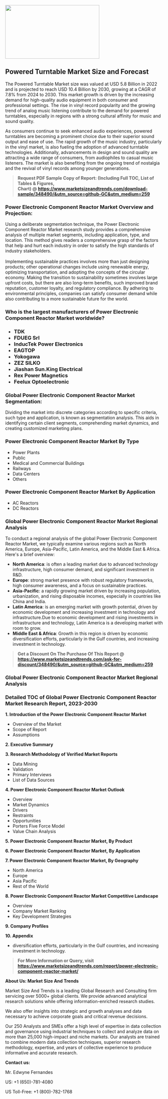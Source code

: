 <p><img class="alignnone size-medium wp-image-20088" src="https://ffe5etoiles.com/wp-content/uploads/2024/12/MST1-300x171.png" alt="" width="300" height="171" /></p><h2>Powered Turntable Market Size and Forecast</h2><p>The Powered Turntable Market size was valued at USD 5.8 Billion in 2022 and is projected to reach USD 10.4 Billion by 2030, growing at a CAGR of 7.8% from 2024 to 2030. This market growth is driven by the increasing demand for high-quality audio equipment in both consumer and professional settings. The rise in vinyl record popularity and the growing trend of analog music listening contribute to the demand for powered turntables, especially in regions with a strong cultural affinity for music and sound quality.</p><p>As consumers continue to seek enhanced audio experiences, powered turntables are becoming a prominent choice due to their superior sound output and ease of use. The rapid growth of the music industry, particularly in the vinyl market, is also fueling the adoption of advanced turntable technologies. Additionally, advancements in design and sound quality are attracting a wide range of consumers, from audiophiles to casual music listeners. The market is also benefiting from the ongoing trend of nostalgia and the revival of vinyl records among younger generations.</p></p><blockquote id="" class=""><strong>Request PDF Sample Copy of Report: (Including Full TOC, List of Tables &amp; Figures, Chart)&nbsp;@&nbsp;<strong><a href="https://www.marketsizeandtrends.com/download-sample/348490/&utm_source=github-GC&utm_medium=259" target="_blank">https://www.marketsizeandtrends.com/download-sample/348490/&utm_source=github-GC&utm_medium=259</a></strong></strong></blockquote><h3 id="" class="">Power Electronic Component Reactor Market&nbsp;Overview and Projection:</h3><p id="" class="">Using a deliberate segmentation technique, the Power Electronic Component Reactor Market research study provides a comprehensive analysis of multiple market segments, including application, type, and location. This method gives readers a comprehensive grasp of the factors that help and hurt each industry in order to satisfy the high standards of industry stakeholders. <br /> <br />Implementing sustainable practices involves more than just designing products; other operational changes include using renewable energy, optimizing transportation, and adopting the concepts of the circular economy. Making the transition to sustainability sometimes involves large upfront costs, but there are also long-term benefits, such improved brand reputation, customer loyalty, and regulatory compliance. By adhering to environmental principles, companies can satisfy consumer demand while also contributing to a more sustainable future for the world.</p><h3 id="" class="">Who is the largest manufacturers of&nbsp;Power Electronic Component Reactor Market worldwide?</h3><h3 class=""><p><ul><li>TDK </li><li> FDUEG Srl </li><li> InducTek Power Electronics </li><li> EAGTOP </li><li> Yokogawa </li><li> ZEZ SILKO </li><li> Jiashan Sun.King Electrical </li><li> Rex Power Magnetics </li><li> Feelux Optoelectronic</li></ul></p></h3><h3 id="" class="">Global&nbsp;Power Electronic Component Reactor Market Segmentation:</h3><p id="" class="">Dividing the market into discrete categories according to specific criteria, such type and application, is known as segmentation analysis. This aids in identifying certain client segments, comprehending market dynamics, and creating customized marketing plans.</p><h3 id="" class="">Power Electronic Component Reactor Market&nbsp;By Type</h3><p><p><ul><li>Power Plants</li><li> Public</li><li> Medical and Commercial Buildings</li><li> Railways</li><li> Data Centers</li><li> Others</p></li></ul></p></p><h3 id="" class="">Power Electronic Component Reactor Market&nbsp;By Application</h3><p class=""><p><ul><li>AC Reactors</li><li> DC Reactors</li></ul></p></p><h3 id="" class="">Global Power Electronic Component Reactor Market Regional Analysis</h3><p id="" class="">To conduct a regional analysis of the global Power Electronic Component Reactor Market, we typically examine various regions such as North America, Europe, Asia-Pacific, Latin America, and the Middle East &amp; Africa. Here's a brief overview:</p><ul><li><strong>North America</strong>: is often a leading market due to advanced technology infrastructure, high consumer demand, and significant investment in R&amp;D.</li><li><strong>Europe</strong>: strong market presence with robust regulatory frameworks, high consumer awareness, and a focus on sustainable practices.</li><li><strong>Asia-Pacific</strong>: a rapidly growing market driven by increasing population, urbanization, and rising disposable incomes, especially in countries like China and India.</li><li><strong>Latin America</strong>: is an emerging market with growth potential, driven by economic development and increasing investment in technology and infrastructure.Due to economic development and rising investments in infrastructure and technology, Latin America is a developing market with room to grow.</li><li><strong>Middle East &amp; Africa</strong>: Growth in this region is driven by economic diversification efforts, particularly in the Gulf countries, and increasing investment in technology.</li></ul><blockquote id="" class=""><strong>Get a Discount On The Purchase Of This Report @ <strong><a href="https://www.marketsizeandtrends.com/ask-for-discount/348490/&utm_source=github-GC&utm_medium=259" target="_blank">https://www.marketsizeandtrends.com/ask-for-discount/348490/&utm_source=github-GC&utm_medium=259</a></strong></strong></blockquote><h3 id="" class="">Global Power Electronic Component Reactor Market Regional Analysis</h3><h3 id="" class="">Detailed TOC of Global Power Electronic Component Reactor Market Research Report, 2023-2030</h3><p id="" class=""><strong>1. Introduction of the Power Electronic Component Reactor Market</strong></p><ul><li>Overview of the Market</li><li>Scope of Report</li><li>Assumptions</li></ul><p id="" class=""><strong>2. Executive Summary</strong></p><p id="" class=""><strong>3. Research Methodology of Verified Market Reports</strong></p><ul><li>Data Mining</li><li>Validation</li><li>Primary Interviews</li><li>List of Data Sources</li></ul><p id="" class=""><strong>4. Power Electronic Component Reactor Market Outlook</strong></p><ul><li>Overview</li><li>Market Dynamics</li><li>Drivers</li><li>Restraints</li><li>Opportunities</li><li>Porters Five Force Model</li><li>Value Chain Analysis</li></ul><p id="" class=""><strong>5. Power Electronic Component Reactor Market, By Product</strong></p><p id="" class=""><strong>6. Power Electronic Component Reactor Market, By Application</strong></p><p id="" class=""><strong>7. Power Electronic Component Reactor Market, By Geography</strong></p><ul><li>North America</li><li>Europe</li><li>Asia Pacific</li><li>Rest of the World</li></ul><p id="" class=""><strong>8. Power Electronic Component Reactor Market Competitive Landscape</strong></p><ul><li>Overview</li><li>Company Market Ranking</li><li>Key Development Strategies</li></ul><p id="" class=""><strong>9. Company Profiles</strong></p><p id="" class=""><strong>10. Appendix</strong></p><ul><li>diversification efforts, particularly in the Gulf countries, and increasing investment in technology.</li></ul><blockquote id="" class=""><strong>For More Information or Query, visit <strong><strong><a href="https://www.marketsizeandtrends.com/report/power-electronic-component-reactor-market/" target="_blank">https://www.marketsizeandtrends.com/report/power-electronic-component-reactor-market/</a></strong></strong></strong></blockquote><p id="" class=""><strong>About Us: Market Size And Trends</strong></p><p id="" class="">Market Size And Trends is a leading Global Research and Consulting firm servicing over 5000+ global clients. We provide advanced analytical research solutions while offering information-enriched research studies.</p><p id="" class="">We also offer insights into strategic and growth analyses and data necessary to achieve corporate goals and critical revenue decisions.</p><p id="" class="">Our 250 Analysts and SMEs offer a high level of expertise in data collection and governance using industrial techniques to collect and analyze data on more than 25,000 high-impact and niche markets. Our analysts are trained to combine modern data collection techniques, superior research methodology, expertise, and years of collective experience to produce informative and accurate research.</p><p id="" class=""><strong>Contact us:</strong></p><p id="" class="">Mr. Edwyne Fernandes</p><p id="" class="">US: +1 (650)-781-4080</p><p id="" class="">US Toll-Free: +1 (800)-782-1768</p>
